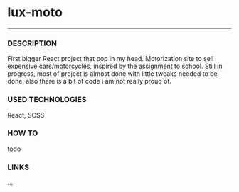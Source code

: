 # lux-moto
***
### DESCRIPTION
First bigger React project that pop in my head. Motorization site to sell expensive cars/motorcycles, inspired by the assignment to school. Still in progress, most of project is almost done with little tweaks needed to be done, also there is a bit of code i am not really proud of.

### USED TECHNOLOGIES
React, SCSS

### HOW TO
todo

### LINKS
...
